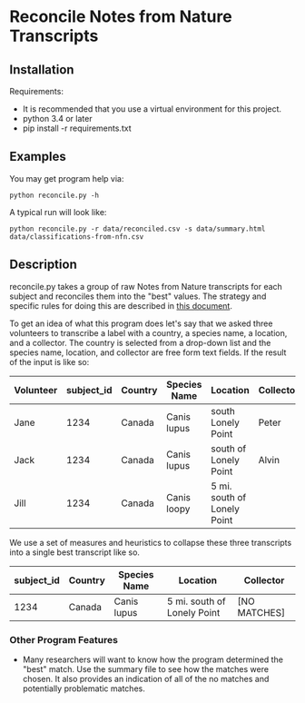 # Reconcile Notes from Nature Transcripts

## Installation

Requirements:
- It is recommended that you use a virtual environment for this project.
- python 3.4 or later
- pip install -r requirements.txt

## Examples

You may get program help via:
```
python reconcile.py -h
```

A typical run will look like:
```
python reconcile.py -r data/reconciled.csv -s data/summary.html data/classifications-from-nfn.csv
```

## Description

reconcile.py takes a group of raw Notes from Nature transcripts for each subject and reconciles them into the "best" values. The strategy and specific rules for doing this are described in [this document](https://docs.google.com/document/d/1DqhWNsy9UAEgkRnIU7VHrdQL4oQzIm2pjrPULGKK21M/edit#heading=h.967a32z3bwbb).

To get an idea of what this program does let's say that we asked three volunteers to transcribe a label with a country, a species name, a location, and a collector. The country is selected from a drop-down list and the species name, location, and collector are free form text fields. If the result of the input is like so:

Volunteer | subject_id | Country | Species Name | Location | Collector
--------- | ---------- | ------- | ------------ | -------- | ---------
Jane | 1234 | Canada | Canis lupus | south Lonely Point | Peter
Jack | 1234 | Canada | Canis lupus | south of Lonely Point | Alvin
Jill | 1234 | Canada | Canis loopy | 5 mi. south of Lonely Point|

We use a set of measures and heuristics to collapse these three transcripts into a single best transcript like so.

subject_id | Country | Species Name | Location | Collector
---------- | ------- | ------------ | -------- | ---------
1234 | Canada | Canis lupus | 5 mi. south of Lonely Point | [NO MATCHES]

### Other Program Features

- Many researchers will want to know how the program determined the "best" match. Use the summary file to see how the matches were chosen. It also provides an indication of all of the no matches and potentially problematic matches.
